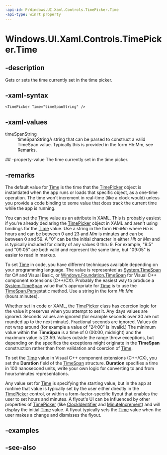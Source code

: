 ```yaml
---
-api-id: P:Windows.UI.Xaml.Controls.TimePicker.Time
-api-type: winrt property
---
```


<!-- Property syntax
public Windows.Foundation.TimeSpan Time { get;  set; }
-->

# Windows.UI.Xaml.Controls.TimePicker.Time

## -description
Gets or sets the time currently set in the time picker.

## -xaml-syntax
```xaml
<TimePicker Time="timeSpanString" />
```


## -xaml-values
<dl><dt>timeSpanString</dt><dd>timeSpanStringA string that can be parsed to construct a valid TimeSpan value. Typically this is provided in the form Hh:Mm, see Remarks.</dd>
</dl>
## -property-value
The time currently set in the time picker.

## -remarks
The default value for [Time](timepicker_time.md) is the time that the [TimePicker](timepicker.md) object is instantiated when the app runs or loads that specific object, as a one-time operation. The time won't increment in real-time (like a clock would) unless you provide a code binding to some value that does track the current time while the app is running.

You can set the [Time](timepicker_time.md) value as an attribute in XAML. This is probably easiest if you're already declaring the [TimePicker](timepicker.md) object in XAML and aren't using bindings for the [Time](timepicker.md) value. Use a string in the form *Hh*:*Mm* where *Hh* is hours and can be between 0 and 23 and *Mm* is minutes and can be between 0 and 59. A "0" can be the initial character in either *Hh* or *Mm* and is typically included for clarity of any values 0 thru 9. For example, "9:5" and "09:05" are both valid and represent the same time, but "09:05" is easier to read in markup.

To set [Time](timepicker_time.md) in code, you have different techniques available depending on your programming language. The value is represented as [System.TimeSpan](https://msdn.microsoft.com/library/system.timespan.aspx) for C# and Visual Basic, or [Windows.Foundation.TimeSpan](../windows.foundation/timespan.md) for Visual C++ component extensions (C++/CX). Probably the easiest way to produce a [System.TimeSpan](https://msdn.microsoft.com/library/system.timespan.aspx) value that's appropriate for [Time](timepicker_time.md) is to use the [TimeSpan.Parse](https://docs.microsoft.com/dotnet/api/system.timespan.parse#System_TimeSpan_Parse_System_String_)static method. Use a string in the form *Hh*:*Mm* (hours:minutes).

Whether set in code or XAML, the [TimePicker](timepicker.md) class has coercion logic for the value it preserves when you attempt to set it. Any days values are ignored. Seconds values are ignored (for example seconds over 30 are not rounded up to the next minute). Fractional seconds are ignored. Values do not wrap around (for example a value of "24:00" is invalid.) The minimum value within the **TimeSpan** is a time of 0 (00:00, midnight) and the maximum value is 23:59. Values outside the range throw exceptions, but depending on the specifics the exceptions might originate in the **TimeSpan** construction rather than from validation and coercion of [Time](timepicker.md).

To set the [Time](timepicker.md) value in Visual C++ component extensions (C++/CX), you set the **Duration** field of the [TimeSpan](../windows.foundation/timespan.md) structure. **Duration** specifies a time in 100 nanosecond units, write your own logic for converting to and from hours:minutes representations.

Any value set for [Time](timepicker.md) is specifying the starting value, but in the app at runtime that value is typically set by the user either directly in the [TimePicker](timepicker.md) control, or within a form-factor-specific flyout that enables the user to set hours and minutes. A flyout's UI can be influenced by other properties of [TimePicker](timepicker.md) (like [ClockIdentifier](timepicker_clockidentifier.md) and [MinuteIncrement](timepicker_minuteincrement.md)) and will display the initial [Time](timepicker.md) value. A flyout typically sets the [Time](timepicker.md) value when the user makes a change and dismisses the flyout.

## -examples

## -see-also
